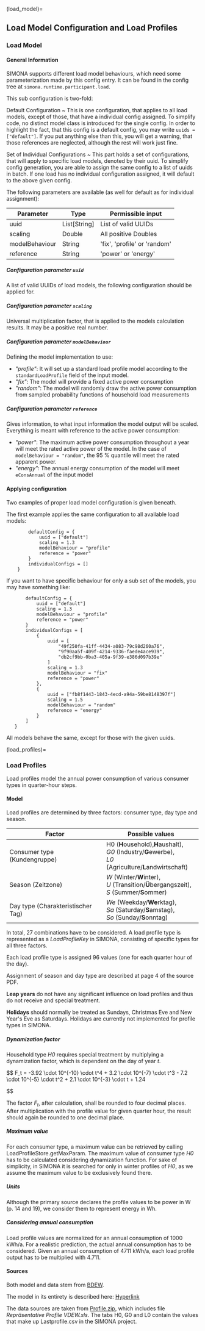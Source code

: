 (load_model)=
## Load Model Configuration and Load Profiles

### Load Model

#### General Information

SIMONA supports different load model behaviours, which need some parameterization made by this config entry. It can be found in the config tree at ```simona.runtime.participant.load```.

This sub configuration is two-fold:

Default Configuration
~ This is one configuration, that applies to all load models, except of those, that have a individual config assigned. To simplify code, no distinct model class is introduced for the single config. In order to highlight the fact, that this config is a default config, you may write ```uuids = ["default"]```. If you put anything else than this, you will get a warning, that those references are neglected, although the rest will work just fine.

Set of Individual Configurations
~ This part holds a set of configurations, that will apply to specific load models, denoted by their uuid. To simplify config generation, you are able to assign the same config to a list of uuids in batch. If one load has no individual configuration assigned, it will default to the above given config.

The following parameters are available (as well for default as for individual assignment):


| Parameter      | Type         | Permissible input            |
| ---------------- | -------------- | ------------------------------ |
| uuid           | List[String] | List of valid UUIDs          |
| scaling        | Double       | All positive Doubles         |
| modelBehaviour | String       | 'fix', 'profile' or 'random' |
| reference      | String       | 'power' or 'energy'          |

##### Configuration parameter ``uuid``

A list of valid UUIDs of load models, the following configuration should be applied for.

##### Configuration parameter ``scaling``

Universal multiplication factor, that is applied to the models calculation results. It may be a positive real number.

##### Configuration parameter ``modelBehaviour``

Defining the model implementation to use:

- *"profile"*: It will set up a standard load profile model according to the ``standardLoadProfile`` field of the input model.
- *"fix"*: The model will provide a fixed active power consumption
- *"random"*: The model will randomly draw the active power consumption from sampled probability functions of household load measurements

##### Configuration parameter ``reference``

Gives information, to what input information the model output will be scaled. Everything is meant with reference to the active power consumption:

- *"power"*: The maximum active power consumption throughout a year will meet the rated active power of the model. In the case of ``modelBehaviour = "random"``, the 95 % quantile will meet the rated apparent power.
- *"energy"*: The annual energy consumption of the model will meet ``eConsAnnual`` of the input model

#### Applying configuration

Two examples of proper load model configuration is given beneath.

The first example applies the same configuration to all available load models:

```    simona.runtime.participant.load = {
        defaultConfig = {
            uuid = ["default"]
            scaling = 1.3
            modelBehaviour = "profile"
            reference = "power"
        }
        individualConfigs = []
    }
```

If you want to have specific behaviour for only a sub set of the models, you may have something like:

 ```   simona.runtime.participant.load = {
        defaultConfig = {
            uuid = ["default"]
            scaling = 1.3
            modelBehaviour = "profile"
            reference = "power"
        }
        individualConfigs = [
            {
                uuid = [
                    "49f250fa-41ff-4434-a083-79c98d260a76",
                    "9f90aa5f-409f-4214-9336-faede4ace939",
                    "db2cf9bb-0ba3-405a-9f39-e386d097b39e"
                ]
                scaling = 1.3
                modelBehaviour = "fix"
                reference = "power"
            },
            {
                uuid = ["fb8f1443-1843-4ecd-a94a-59be8148397f"]
                scaling = 1.5
                modelBehaviour = "random"
                reference = "energy"
            }
        ]
    }
```
All models behave the same, except for those with the given uuids.

(load_profiles)=
### Load Profiles

Load profiles model the annual power consumption of various consumer types in quarter-hour steps.

#### Model

Load profiles are determined by three factors: consumer type, day type and season.


| Factor                            | Possible values                                                                                             |
| ----------------------------------- | ------------------------------------------------------------------------------------------------------------- |
| Consumer type (Kundengruppe)      | H0 (**H**ousehold),**H**aushalt),<br>*G0* (Industry/**G**ewerbe),<br> *L0* (Agriculture/**L**andwirtschaft) |
| Season (Zeitzone)                 | *W* (Winter/**W**inter),<br> *U* (Transition/**Ü**bergangszeit),<br> *S* (Summer/**S**ommer)               |
| Day type (Charakteristischer Tag) | *We* (Weekday/**We**rktag),<br> *Sa* (Saturday/**S**amstag),<br> *So* (Sunday/**S**onntag)                  |

In total, 27 combinations have to be considered. A load profile type is represented as a *LoadProfileKey* in SIMONA, consisting of specific types for all three factors.

Each load profile type is assigned 96 values (one for each quarter hour of the day).

Assignment of season and day type are described at page 4 of the source PDF.

**Leap years** do not have any significant influence on load profiles and thus do not receive and special treatment.

**Holidays** should normally be treated as Sundays, Christmas Eve and New Year\'s Eve as Saturdays. Holidays are currently not implemented for profile types in SIMONA.

##### Dynamization factor

Household type *H0* requires special treatment by multiplying a dynamization factor, which is dependent on the day of year *t*.

$$
F_t = -3.92 \cdot 10^{-10} \cdot t^4 + 3.2 \cdot 10^{-7}
\cdot t^3 - 7.2 \cdot 10^{-5} \cdot t^2 + 2.1 \cdot 10^{-3}
\cdot t + 1.24

$$

The factor $F_t$, after calculation, shall be rounded to four decimal places. After multiplication with the profile value for given quarter hour, the result should again be rounded to one decimal place.

##### Maximum value

For each consumer type, a maximum value can be retrieved by calling LoadProfileStore.getMaxParam. The maximum value of consumer type *H0* has to be calculated considering dynamization function. For sake of simplicity, in SIMONA it is searched for only in winter profiles of *H0*, as we assume the maximum value to be exclusively found there.

##### Units

Although the primary source declares the profile values to be power in W (p. 14 and 19), we consider them to represent energy in Wh.

##### Considering annual consumption

Load profile values are normalized for an annual consumption of 1000 kWh/a. For a realistic prediction, the actual annual consumption has to be considered. Given an annual consumption of 4711 kWh/a, each load profile output has to be multiplied with 4.711.

#### Sources

Both model and data stem from [BDEW](https://www.bdew.de/energie/standardlastprofile-strom/).

The model in its entirety is described here: [Hyperlink](https://www.bdew.de/media/documents/2000131_Anwendung-repraesentativen_Lastprofile-Step-by-step.pdf)

The data sources are taken from [Profile.zip](https://www.bdew.de/media/documents/Profile.zip), which includes file *Repräsentative Profile VDEW.xls*. The tabs H0, G0 and L0 contain the values that make up Lastprofile.csv in the SIMONA project.
